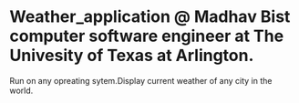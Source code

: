 # Weather_application @ Madhav Bist computer software engineer at The Univesity of Texas at Arlington.
Run on any opreating sytem.Display current weather of any city in the world.

